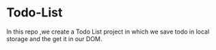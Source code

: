 # Todo-List
In this repo ,we create a Todo List project in which we save todo in local storage and the get it in our DOM. 

